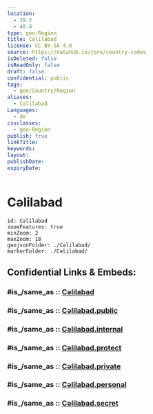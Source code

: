 ```yaml
---
location:
  - 39.2
  - 48.4
type: geo-Region
title: Cəlilabad
license: CC BY-SA 4.0
source: https://datahub.io/core/country-codes
isDeleted: false
isReadOnly: false
draft: false
confidential: public
tags:
  - geo/Country/Region
aliases:
  - Cəlilabad
Languages:
  - de
cssclasses:
  - geo-Region
publish: true
linkTitle:
keywords:
layout:
publishDate:
expiryDate:
---
```


# Cəlilabad

```leaflet
id: Cəlilabad
zoomFeatures: true 
minZoom: 2 
maxZoom: 18
geojsonFolder: ./Cəlilabad/
markerFolder: ./Cəlilabad/
```


## Confidential Links & Embeds: 

### #is_/same_as :: [Cəlilabad](/_Standards/Earth/Continent/Asia/Asia~North~West/Azerbaijan/Regions~Azerbaijan/Lankaran/counties~Lankaran/Cəlilabad.md) 

### #is_/same_as :: [Cəlilabad.public](/_public/Earth/Continent/Asia/Asia~North~West/Azerbaijan/Regions~Azerbaijan/Lankaran/counties~Lankaran/Cəlilabad.public.md) 

### #is_/same_as :: [Cəlilabad.internal](/_internal/Earth/Continent/Asia/Asia~North~West/Azerbaijan/Regions~Azerbaijan/Lankaran/counties~Lankaran/Cəlilabad.internal.md) 

### #is_/same_as :: [Cəlilabad.protect](/_protect/Earth/Continent/Asia/Asia~North~West/Azerbaijan/Regions~Azerbaijan/Lankaran/counties~Lankaran/Cəlilabad.protect.md) 

### #is_/same_as :: [Cəlilabad.private](/_private/Earth/Continent/Asia/Asia~North~West/Azerbaijan/Regions~Azerbaijan/Lankaran/counties~Lankaran/Cəlilabad.private.md) 

### #is_/same_as :: [Cəlilabad.personal](/_personal/Earth/Continent/Asia/Asia~North~West/Azerbaijan/Regions~Azerbaijan/Lankaran/counties~Lankaran/Cəlilabad.personal.md) 

### #is_/same_as :: [Cəlilabad.secret](/_secret/Earth/Continent/Asia/Asia~North~West/Azerbaijan/Regions~Azerbaijan/Lankaran/counties~Lankaran/Cəlilabad.secret.md)

